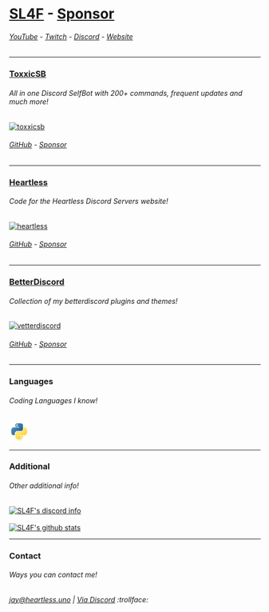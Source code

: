 # [SL4F](https://github.com/sponsors/SL4F) - [Sponsor](https://github.com/sponsors/SL4F) 
###### [YouTube](https://youtube.com/sl44f) - [Twitch](https://twitch.tv/sl4f) - [Discord](https://dsc.gg/sadness) - [Website](https://heartless.uno)
___
### [ToxxicSB](https://github.com/toxxicsb)
###### All in one Discord SelfBot with 200+ commands, frequent updates and much more!
<p align="left">
  <a href="https://toxxicsb.tk" target="_blank">
    <img src="https://user-images.githubusercontent.com/52598005/179434952-c0d0b395-5190-49b8-80eb-35c65c3d20c0.gif" alt="toxxicsb" width="350" height="175"/>
  </a>
</p>

###### [GitHub](https://github.com/toxxicsb/toxxicsb) - [Sponsor](https://github.com/sponsors/SL4F)
___
### [Heartless](https://heartless.uno)
###### Code for the Heartless Discord Servers website!
<p align="left">
  <a href="https://hear.tless.one" target="_blank">
    <img src="https://heartless.uno/partnersmall.gif" alt="heartless" width="350" height="175"/>
  </a>
</p>

###### [GitHub](https://github.com/sl4f/heartless) - [Sponsor](https://github.com/sponsors/SL4F)
___
### [BetterDiscord](https://github.com/SL4F/betterdiscord)
###### Collection of my betterdiscord plugins and themes! 
<p align="left">
  <a href="https://github.com/SL4F/betterdiscord" target="_blank">
    <img src="https://betterdiscord.app/resources/branding/logo_large.svg" alt="vetterdiscord" width="350" height="175"/>
  </a>
<p>

###### [GitHub](https://github.com/sl4f/betterdiscord) - [Sponsor](https://github.com/sponsors/SL4F)
___
### Languages
###### Coding Languages I know!
<p align="left">
  <a href="https://python.org" target="_blank">
    <img src="https://raw.githubusercontent.com/devicons/devicon/master/icons/python/python-original.svg" alt="python icon" width="40" height="40"/>
  </a>
</p>

___
### Additional
###### Other additional info!
<p align="left">
  <a href="https://discordapp.com/users/710329141903360011">
    <img alt="SL4F's discord info" src='https://lanyard.cnrad.dev/api/710329141903360011?idleMessage=Currently%20doing%20nothing&animated=true&borderRadius=5px'></img>
  </a>
  <br><br>
  <a href="https://github.com/SL4F">
    <img alt="SL4F's github stats" src="https://github-readme-stats.vercel.app/api?username=SL4F&show_icons=true&theme=discord_old_blurple&hide_border=true"/>
  </a>
</p>

___
### Contact
###### Ways you can contact me!
###### jay@heartless.uno | [Via Discord](https://discord.com/users/710329141903360011) :trollface:	
